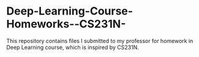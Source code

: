 # Deep-Learning-Course-Homeworks--CS231N-
This repository contains files I submitted to my professor for homework in Deep Learning course, which is inspired by CS231N.
